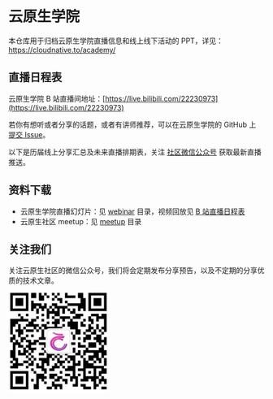 # 云原生学院

本仓库用于归档云原生学院直播信息和线上线下活动的 PPT，详见：<https://cloudnative.to/academy/>

## 直播日程表

云原生学院 B 站直播间地址：[https://live.bilibili.com/22230973](https://live.bilibili.com/22230973)

若你有想听或者分享的话题，或者有讲师推荐，可以在云原生学院的 GitHub 上 [提交 Issue](https://github.com/cloudnativeto/academy/issues/new)。

以下是历届线上分享汇总及未来直播排期表，关注 [社区微信公众号](https://cloudnative.to/contact/) 获取最新直播推送。

## 资料下载

- 云原生学院直播幻灯片：见 [webinar](https://github.com/cloudnativeto/academy/tree/master/webinar/) 目录，视频回放见 [B 站直播日程表](./webinar/README.md)
- 云原生社区 meetup：见 [meetup](./meetup/) 目录

## 关注我们

关注云原生社区的微信公众号，我们将会定期发布分享预告，以及不定期的分享优质的技术文章。

![](images/subscription.png)
